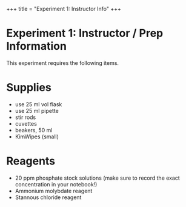+++
title = "Experiment 1: Instructor Info"
+++

# Experiment 1: Instructor / Prep Information
 
This experiment requires the following items.

# Supplies

- use 25 ml vol flask
- use 25 ml pipette
- stir rods
- cuvettes
- beakers, 50 ml
- KimWipes (small)

# Reagents

- 20 ppm phosphate stock solutions (make sure to record the exact concentration in your notebook!)
- Ammonium molybdate reagent
- Stannous chloride reagent

